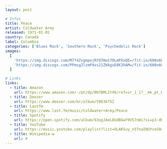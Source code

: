 ```yaml
---
layout: post

# Infos
title: Peace
artist: Coldwater Army
released: 1971-01-01
country: Canadá
label: Columbia
categories: ['Blues Rock', 'Southern Rock', 'Psychedelic Rock']
images:
  [
    'https://img.discogs.com/M7f4ZvgmpojRYO7Hw17OLmPXxQE=/fit-in/600x606/filters:strip_icc():format(jpeg):mode_rgb():quality(90)/discogs-images/R-11668385-1520348113-9985.jpeg.jpg',
    'https://img.discogs.com/PPmsg2lzmP4xs21ZK6gxE6K3hAM=/fit-in/600x600/filters:strip_icc():format(jpeg):mode_rgb():quality(90)/discogs-images/R-11668385-1520348113-4586.jpeg.jpg',
  ]

# Links
links:
  - title: Amazon
    url: https://www.amazon.com/-/pt/dp/B07BML1YX6/ref=sr_1_1?__mk_pt_BR=%C3%85M%C3%85%C5%BD%C3%95%C3%91&dchild=1&keywords=coldwater+army+peace&qid=1614830905&sr=8-1
  - title: Deezer
    url: https://www.deezer.com/br/album/59636752
  - title: Lastfm
    url: https://www.last.fm/music/Coldwater+Army/Peace
  - title: Spotify
    url: https://open.spotify.com/album/63ogJAeLDGdBGwY9V57nWi?si=p3-dReW2TfesHyKODCzgzg
  - title: YouTube
    url: https://music.youtube.com/playlist?list=OLAK5uy_n5TnaINUYveS8m7r3fsaINSlLY6NECFO0
  - title: Wikipedia-w
    url: #
---
```

